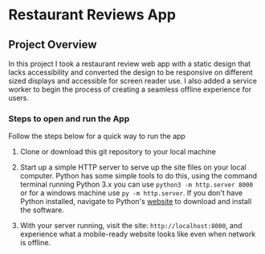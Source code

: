 # Restaurant Reviews App


## Project Overview

In this project I took a restaurant review web app with a static design that lacks accessibility and converted the design to be responsive on different sized displays and accessible for screen reader use. I also added a service worker to begin the process of creating a seamless offline experience for users.

### Steps to open and run the App

Follow the steps below for a quick way to run the app

1. Clone or download this git repository to your local machine

2. Start up a simple HTTP server to serve up the site files on your local computer. Python has some simple tools to do this, using the command terminal running Python 3.x you can use `python3 -m http.server 8000` or for a windows machine use `py -m http.server`. If you don't have Python installed, navigate to Python's [website](https://www.python.org/) to download and install the software.

3. With your server running, visit the site: `http://localhost:8000`, and experience what a mobile-ready website looks like even when network is offline.



